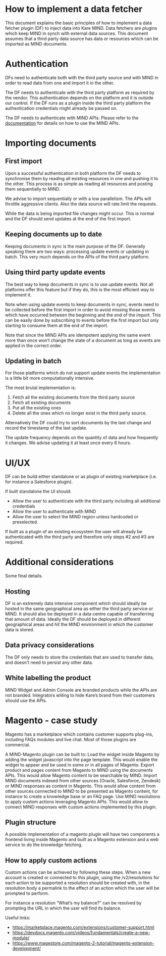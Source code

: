# How to implement a data fetcher

This document explains the basic principles of how to implement a data fetcher
plugin (DF) to inject data into Kare MIND. Data fetchers are plugins which keep
MIND in synch with external data sources.
This document assumes that a third party data source has data or resources
which can be imported as MIND documents.

# Authentication

DFs need to authenticate both with the third party source and with MIND in
order to read data from one and import it in the other.

The DF needs to authenticate with the third party platform as required by the
vendor. This authentication depends on the platform and it is outside our
control. If the DF runs as a plugin inside the third party platform the
authentication credentials might already be passed on.

The DF needs to authenticate with MIND APIs.
Please refer to the [documentation](http://gluru-docs.s3-website-eu-west-1.amazonaws.com/public/)
for details on how to use the MIND APIs.

# Importing documents

## First import

Upon a successful authentication in both platform the DF needs to synchronise
them by reading all existing resources in one and pushing it to the other.
This process is as simple as reading all resources and posting them
sequentially to MIND.

We advise to import sequentially or with a low parallelism. The APIs will
throttle aggressive clients. Also the data source will rate limit the requests.

While the data is being imported file changes might occur. This is normal and
the DF should send updates at the end of the first import.

## Keeping documents up to date

Keeping documents in sync is the main purpose of the DF. Generally speaking
there are two ways: processing update events or updating in batch. This very
much depends on the APIs of the third party platform.

## Using third party update events

The best way to keep documents in sync is to use update events. Not all
platforms offer this feature but if they do, this is the most efficient way
to implement it.

Note when using update events to keep documents in sync, events need to be
collected before the first import in order to avoid missing those events which
have occurred between the beginning and the end of the import. This can be
easily done by subscribing to events before the first import but only starting
to consume them at the end of the import.

Note that since the MIND APIs are idempotent applying the same event more than
once won’t change the state of a document as long as events are applied in the
correct order.

## Updating in batch

For those platforms which do not support update events the implementation is a
little bit more computationally intensive.

The most brutal implementation is:
 1. Fetch all the existing documents from the third party source
 2. Fetch all existing documents
 3. Put all the existing ones
 4.  Delete all the ones which no longer exist in the third party source.

Alternatively the DF could try to sort documents by the last change and record
the timestamp of the last update.

The update frequency depends on the quantity of data and how frequently it
changes. We advise updating it at least once every 6 hours.

# UI/UX

DF can be build either standalone or as plugin of existing marketplace
(i.e. for instance a Salesforce plugin).

If built standalone the UI should:
 *  Allow the user to authenticate with the third party including all additional credentials
 *  Allow the user to authenticate with MIND
 *  Allow the user to select the MIND region unless hardcoded or preselected.

If built as a plugin of an existing ecosystem the user will already be
authenticated with the third party and therefore only steps #2 and #3 are required.

# Additional considerations

Some final details.

## Hosting


DF is an extremely data intensive component which should ideally be hosted in
the same geographical area as either the third party service or MIND. It should
also be deployed in a data centre capable of transferring that amount of data.
Ideally the DF should be deployed in different geographical areas and hit the
MIND environment in which the customer data is stored.

## Data privacy considerations

The DF only needs to store the credentials that are used to transfer data, and
doesn’t need to persist any other data.

## White labelling the product

MIND Widget and Admin Console are branded products while the APIs are not
branded. Integrators willing to hide Kare’s brand from their customers should
use the APIs.

# Magento - case study

Magento has a marketplace which contains customer supports plug-ins,
including FAQs modules and live chat. Most of those plugins are commercial.

A MIND-Magento plugin can be built to:
Load the widget inside Magento by adding the widget javascript into the page
template. This would enable the widget to appear and be used in some or in all
pages of Magento.
Export product and pages content from Magento to MIND using the documents APIs.
This would allow Magento content to be searchable by MIND.
Import MIND documents indexed from other sources (Oracle, Salesforce, Zendesk)
or MIND responses as content in Magento. This would allow content from other
sources connected to MIND to be presented as Magento content, for instance to
create a knowledge base or an FAQ page.
Use MIND resolutions to apply custom actions leveraging Magento APIs.
This would allow to connect MIND responses with custom actions implemented by
this plugin.

## Plugin structure

A possible implementation of a magento plugin will have two components a
frontend living inside Magento and built as a Magento extension and a web
service to do the knowledge fetching.

## How to apply custom actions

Custom actions can be achieved by following these steps. When a new account is
created or connected to this plugin, using the /v2/resolutions for each action
to be supported a resolution should be created with, in the resolution body a
permalink to the effect of an action which the user will be prompted to perform.

For instance a resolution “What’s my balance?” can be resolved by prompting the
URL in which the user will find its balance.

Useful links:
 *  https://marketplace.magento.com/extensions/customer-support.html
 *  https://devdocs.magento.com/videos/fundamentals/create-a-new-module/
 *  https://www.magestore.com/magento-2-tutorial/magento-extension-development/
